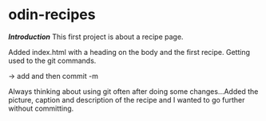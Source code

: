 # odin-recipes
___Introduction___
This first project is about a recipe page.

Added index.html with a heading on the body and the first recipe. Getting used to the git commands.

-> add and then commit -m <description>

Always thinking about using git often after doing some changes...Added the picture, caption and description of the recipe and I wanted to go further without committing.